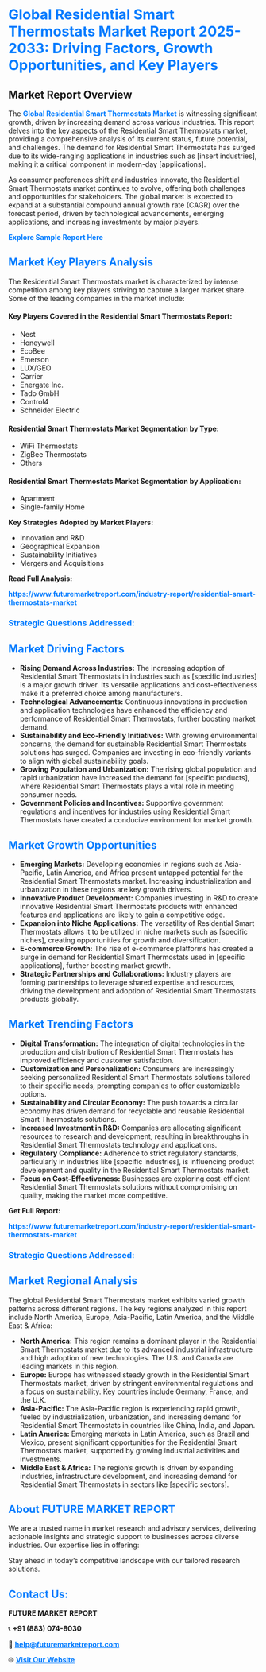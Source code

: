 <h1 style="color: #007BFF;">Global Residential Smart Thermostats Market Report 2025-2033: Driving Factors, Growth Opportunities, and Key Players</h1>

<section id="overview">
<h2>Market Report Overview</h2>
<p>The <a href="https://www.futuremarketreport.com/industry-report/residential-smart-thermostats-market" style="color: #007BFF; text-decoration: none;"><strong>Global Residential Smart Thermostats Market</strong></a> is witnessing significant growth, driven by increasing demand across various industries. This report delves into the key aspects of the Residential Smart Thermostats market, providing a comprehensive analysis of its current status, future potential, and challenges. The demand for Residential Smart Thermostats has surged due to its wide-ranging applications in industries such as [insert industries], making it a critical component in modern-day [applications].</p>
<p>As consumer preferences shift and industries innovate, the Residential Smart Thermostats market continues to evolve, offering both challenges and opportunities for stakeholders. The global market is expected to expand at a substantial compound annual growth rate (CAGR) over the forecast period, driven by technological advancements, emerging applications, and increasing investments by major players.</p>
</section>

<section id="overview">
<p><a href="https://www.futuremarketreport.com/request-sample/reportId=28693" style="color: #007BFF; text-decoration: none;"><strong>Explore Sample Report Here</strong></a></p>
</section>

<section id="key-players">
<h2 style="color: #007BFF;">Market Key Players Analysis</h2>
<p>The Residential Smart Thermostats market is characterized by intense competition among key players striving to capture a larger market share. Some of the leading companies in the market include:</p>
<h4>Key Players Covered in the Residential Smart Thermostats Report:</h4>
<ul><li>Nest</li><li>Honeywell</li><li>EcoBee</li><li>Emerson</li><li>LUX/GEO</li><li>Carrier</li><li>Energate Inc.</li><li>Tado GmbH</li><li>Control4</li><li>Schneider Electric</li></ul>
<h4>Residential Smart Thermostats Market Segmentation by Type:</h4>
<ul><li>WiFi Thermostats</li><li>ZigBee Thermostats</li><li>Others</li></ul>

<h4>Residential Smart Thermostats Market Segmentation by Application:</h4>
<ul><li>Apartment</li><li>Single-family Home</li></ul>
<p><strong>Key Strategies Adopted by Market Players:</strong></p>
<ul>
<li>Innovation and R&D</li>
<li>Geographical Expansion</li>
<li>Sustainability Initiatives</li>
<li>Mergers and Acquisitions</li>
</ul>
</section>

<section>
<p><strong>Read Full Analysis: </strong></p><a href="https://www.futuremarketreport.com/industry-report/residential-smart-thermostats-market" style="color: #007BFF; text-decoration: none;"><strong>https://www.futuremarketreport.com/industry-report/residential-smart-thermostats-market</strong></a>
<h3 style="color: #007BFF;">Strategic Questions Addressed:</h3>
</section>

<section id="driving-factors">
<h2 style="color: #007BFF;">Market Driving Factors</h2>
<ul>
<li><strong>Rising Demand Across Industries:</strong> The increasing adoption of Residential Smart Thermostats in industries such as [specific industries] is a major growth driver. Its versatile applications and cost-effectiveness make it a preferred choice among manufacturers.</li>
<li><strong>Technological Advancements:</strong> Continuous innovations in production and application technologies have enhanced the efficiency and performance of Residential Smart Thermostats, further boosting market demand.</li>
<li><strong>Sustainability and Eco-Friendly Initiatives:</strong> With growing environmental concerns, the demand for sustainable Residential Smart Thermostats solutions has surged. Companies are investing in eco-friendly variants to align with global sustainability goals.</li>
<li><strong>Growing Population and Urbanization:</strong> The rising global population and rapid urbanization have increased the demand for [specific products], where Residential Smart Thermostats plays a vital role in meeting consumer needs.</li>
<li><strong>Government Policies and Incentives:</strong> Supportive government regulations and incentives for industries using Residential Smart Thermostats have created a conducive environment for market growth.</li>
</ul>
</section>

<section id="growth-opportunities">
<h2 style="color: #007BFF;">Market Growth Opportunities</h2>
<ul>
<li><strong>Emerging Markets:</strong> Developing economies in regions such as Asia-Pacific, Latin America, and Africa present untapped potential for the Residential Smart Thermostats market. Increasing industrialization and urbanization in these regions are key growth drivers.</li>
<li><strong>Innovative Product Development:</strong> Companies investing in R&D to create innovative Residential Smart Thermostats products with enhanced features and applications are likely to gain a competitive edge.</li>
<li><strong>Expansion into Niche Applications:</strong> The versatility of Residential Smart Thermostats allows it to be utilized in niche markets such as [specific niches], creating opportunities for growth and diversification.</li>
<li><strong>E-commerce Growth:</strong> The rise of e-commerce platforms has created a surge in demand for Residential Smart Thermostats used in [specific applications], further boosting market growth.</li>
<li><strong>Strategic Partnerships and Collaborations:</strong> Industry players are forming partnerships to leverage shared expertise and resources, driving the development and adoption of Residential Smart Thermostats products globally.</li>
</ul>
</section>

<section id="trending-factors">
<h2 style="color: #007BFF;">Market Trending Factors</h2>
<ul>
<li><strong>Digital Transformation:</strong> The integration of digital technologies in the production and distribution of Residential Smart Thermostats has improved efficiency and customer satisfaction.</li>
<li><strong>Customization and Personalization:</strong> Consumers are increasingly seeking personalized Residential Smart Thermostats solutions tailored to their specific needs, prompting companies to offer customizable options.</li>
<li><strong>Sustainability and Circular Economy:</strong> The push towards a circular economy has driven demand for recyclable and reusable Residential Smart Thermostats solutions.</li>
<li><strong>Increased Investment in R&D:</strong> Companies are allocating significant resources to research and development, resulting in breakthroughs in Residential Smart Thermostats technology and applications.</li>
<li><strong>Regulatory Compliance:</strong> Adherence to strict regulatory standards, particularly in industries like [specific industries], is influencing product development and quality in the Residential Smart Thermostats market.</li>
<li><strong>Focus on Cost-Effectiveness:</strong> Businesses are exploring cost-efficient Residential Smart Thermostats solutions without compromising on quality, making the market more competitive.</li>
</ul>
</section>

<section>
<p><strong>Get Full Report: </strong></p><a href="https://www.futuremarketreport.com/industry-report/residential-smart-thermostats-market" style="color: #007BFF; text-decoration: none;"><strong>https://www.futuremarketreport.com/industry-report/residential-smart-thermostats-market</strong></a>
<h3 style="color: #007BFF;">Strategic Questions Addressed:</h3>
</section>


<section id="regional-analysis">
<h2 style="color: #007BFF;">Market Regional Analysis</h2>
<p>The global Residential Smart Thermostats market exhibits varied growth patterns across different regions. The key regions analyzed in this report include North America, Europe, Asia-Pacific, Latin America, and the Middle East & Africa:</p>
<ul>
<li><strong>North America:</strong> This region remains a dominant player in the Residential Smart Thermostats market due to its advanced industrial infrastructure and high adoption of new technologies. The U.S. and Canada are leading markets in this region.</li>
<li><strong>Europe:</strong> Europe has witnessed steady growth in the Residential Smart Thermostats market, driven by stringent environmental regulations and a focus on sustainability. Key countries include Germany, France, and the U.K.</li>
<li><strong>Asia-Pacific:</strong> The Asia-Pacific region is experiencing rapid growth, fueled by industrialization, urbanization, and increasing demand for Residential Smart Thermostats in countries like China, India, and Japan.</li>
<li><strong>Latin America:</strong> Emerging markets in Latin America, such as Brazil and Mexico, present significant opportunities for the Residential Smart Thermostats market, supported by growing industrial activities and investments.</li>
<li><strong>Middle East & Africa:</strong> The region’s growth is driven by expanding industries, infrastructure development, and increasing demand for Residential Smart Thermostats in sectors like [specific sectors].</li>
</ul>
</section>

<footer>
<h2 style="color: #007BFF;">About FUTURE MARKET REPORT</h2>
<p>We are a trusted name in market research and advisory services, delivering actionable insights and strategic support to businesses across diverse industries. Our expertise lies in offering:</p>

<p>Stay ahead in today’s competitive landscape with our tailored research solutions.</p>

<h2 style="color: #007BFF;">Contact Us:</h2>
<p><strong>FUTURE MARKET REPORT</strong></p>
<p>📞 <strong>+91 (883) 074-8030</strong></p>
<p>📧 <strong><a href="mailto:help@futuremarketreport.com" style="color: #007BFF;">help@futuremarketreport.com</a></strong></p>
<p>🌐 <strong><a href="https://www.futuremarketreport.com/" style="color: #007BFF;">Visit Our Website</a></strong></p>
</footer>